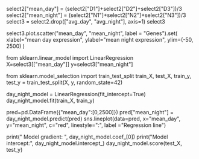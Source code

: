select2["mean_day"] = (select2["D1"]+select2["D2"]+select2["D3"])/3
select2["mean_night"] = (select2["N1"]+select2["N2"]+select2["N3"])/3
select3 = select2.drop(["avg_day", "avg_night"], axis=1)
select3

select3.plot.scatter("mean_day", "mean_night", label = "Genes").set(
    xlabel="mean day expression",
    ylabel="mean night expression",
    ylim=(-50, 2500)
)

from sklearn.linear_model import LinearRegression
X=select3[["mean_day"]]
y=select3["mean_night"]

from sklearn.model_selection import train_test_split
train_X, test_X, train_y, test_y = train_test_split(X, y, random_state=42)

day_night_model = LinearRegression(fit_intercept=True)
day_night_model.fit(train_X, train_y)

pred=pd.DataFrame({"mean_day":[0,2500]})
pred["mean_night"] = day_night_model.predict(pred)
sns.lineplot(data=pred, x="mean_day", y="mean_night", c="red", linestyle=":", label ="Regression line")

print(" Model gradient: ", day_night_model.coef_[0])
print("Model intercept:", day_night_model.intercept_)
day_night_model.score(test_X, test_y)
